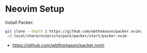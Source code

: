 # Neovim Setup

Install Packer:


```bash
git clone --depth 1 https://github.com/wbthomason/packer.nvim\
 ~/.local/share/nvim/site/pack/packer/start/packer.nvim
 ```

- <https://github.com/wbthomason/packer.nvim>

